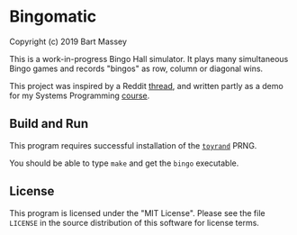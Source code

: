 # Bingomatic
Copyright (c) 2019 Bart Massey

This is a work-in-progress Bingo Hall simulator. It plays
many simultaneous Bingo games and records "bingos" as row,
column or diagonal wins.

This project was inspired by a Reddit
[thread](https://www.reddit.com/r/rust/comments/agelwg/is_vecoptioni32_cachefriendly/ee6w7di/),
and written partly as a demo for my Systems Programming
[course](http://wiki.cs.pdx.edu/cs201-winter2019).

## Build and Run

This program requires successful installation of the
[`toyrand`](http://github.com/BartMassey/toyrand) PRNG.

You should be able to type `make` and get the `bingo`
executable.

## License

This program is licensed under the "MIT License".  Please
see the file `LICENSE` in the source distribution of this
software for license terms.
